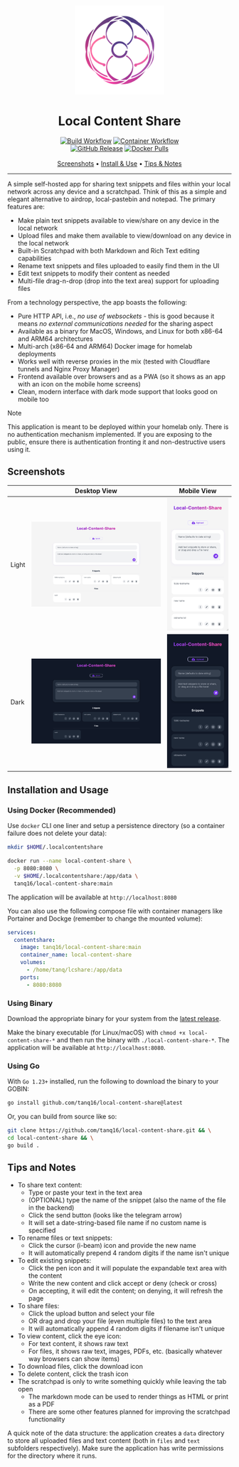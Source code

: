 <div align="center">
  <img src="assets/logo.png" alt="Local Content Share Logo" width="200">
  <h1>Local Content Share</h1>

  <a href="https://github.com/tanq16/local-content-share/actions/workflows/binary-build.yml"><img alt="Build Workflow" src="https://github.com/tanq16/local-content-share/actions/workflows/binary-build.yml/badge.svg"></a>&nbsp;<a href="https://github.com/tanq16/local-content-share/actions/workflows/docker-publish.yml"><img alt="Container Workflow" src="https://github.com/tanq16/local-content-share/actions/workflows/docker-publish.yml/badge.svg"></a><br>
  <a href="https://github.com/Tanq16/local-content-share/releases"><img alt="GitHub Release" src="https://img.shields.io/github/v/release/tanq16/local-content-share"></a>&nbsp;<a href="https://hub.docker.com/r/tanq16/local-content-share"><img alt="Docker Pulls" src="https://img.shields.io/docker/pulls/tanq16/local-content-share"></a><br><br>
  <a href="#screenshots">Screenshots</a> &bull; <a href="#installation-and-usage">Install & Use</a> &bull; <a href="#tips-and-notes">Tips & Notes</a>
</div>

---

A simple self-hosted app for sharing text snippets and files within your local network across any device and a scratchpad. Think of this as a simple and elegant alternative to airdrop, local-pastebin and notepad. The primary features are:

- Make plain text snippets available to view/share on any device in the local network
- Upload files and make them available to view/download on any device in the local network
- Built-in Scratchpad with both Markdown and Rich Text editing capabilities
- Rename text snippets and files uploaded to easily find them in the UI
- Edit text snippets to modify their content as needed
- Multi-file drag-n-drop (drop into the text area) support for uploading files

From a technology perspective, the app boasts the following:

- Pure HTTP API, i.e., *no use of websockets* - this is good because it means *no external communications needed* for the sharing aspect
- Available as a binary for MacOS, Windows, and Linux for both x86-64 and ARM64 architectures
- Multi-arch (x86-64 and ARM64) Docker image for homelab deployments
- Works well with reverse proxies in the mix (tested with Cloudflare tunnels and Nginx Proxy Manager)
- Frontend available over browsers and as a PWA (so it shows as an app with an icon on the mobile home screens)
- Clean, modern interface with dark mode support that looks good on mobile too

> [!NOTE]
> This application is meant to be deployed within your homelab only. There is no authentication mechanism implemented. If you are exposing to the public, ensure there is authentication fronting it and non-destructive users using it.

## Screenshots

| | Desktop View | Mobile View |
| --- | --- | --- |
| Light | <img src="assets/desktop-light.png" alt="Desktop Light Mode"> | <img src="assets/mobile-light.png" alt="Mobile Light Mode"> |
| Dark | <img src="assets/desktop-dark.png" alt="Desktop Dark Mode"> | <img src="assets/mobile-dark.png" alt="Mobile Dark Mode"> |

## Installation and Usage

### Using Docker (Recommended)

Use `docker` CLI one liner and setup a persistence directory (so a container failure does not delete your data):

```bash
mkdir $HOME/.localcontentshare
```
```bash
docker run --name local-content-share \
  -p 8080:8080 \
  -v $HOME/.localcontentshare:/app/data \
  tanq16/local-content-share:main
```

The application will be available at `http://localhost:8080`

You can also use the following compose file with container managers like Portainer and Dockge (remember to change the mounted volume):

```yaml
services:
  contentshare:
    image: tanq16/local-content-share:main
    container_name: local-content-share
    volumes:
      - /home/tanq/lcshare:/app/data
    ports:
      - 8080:8080
```

### Using Binary

Download the appropriate binary for your system from the [latest release](https://github.com/tanq16/local-content-share/releases/latest).

Make the binary executable (for Linux/macOS) with `chmod +x local-content-share-*` and then run the binary with `./local-content-share-*`. The application will be available at `http://localhost:8080`.

### Using Go

With `Go 1.23+` installed, run the following to download the binary to your GOBIN:

```bash
go install github.com/tanq16/local-content-share@latest
```

Or, you can build from source like so:

```bash
git clone https://github.com/tanq16/local-content-share.git && \
cd local-content-share && \
go build .
```

## Tips and Notes

- To share text content:
   - Type or paste your text in the text area
   - (OPTIONAL) type the name of the snippet (also the name of the file in the backend)
   - Click the send button (looks like the telegram arrow)
   - It will set a date-string-based file name if no custom name is specified
- To rename files or text snippets:
   - Click the cursor (i-beam) icon and provide the new name
   - It will automatically prepend 4 random digits if the name isn't unique
- To edit existing snippets:
   - Click the pen icon and it will populate the expandable text area with the content
   - Write the new content and click accept or deny (check or cross)
   - On accepting, it will edit the content; on denying, it will refresh the page
- To share files:
   - Click the upload button and select your file
   - OR drag and drop your file (even multiple files) to the text area
   - It will automatically append 4 random digits if filename isn't unique
- To view content, click the eye icon:
   - For text content, it shows raw text
   - For files, it shows raw text, images, PDFs, etc. (basically whatever way browsers can show items)
- To download files, click the download icon
- To delete content, click the trash icon
- The scratchpad is only to write something quickly while leaving the tab open
   - The markdown mode can be used to render things as HTML or print as a PDF
   - There are some other features planned for improving the scratchpad functionality

A quick note of the data structure: the application creates a `data` directory to store all uploaded files and text content (both in `files` and `text` subfolders respectively). Make sure the application has write permissions for the directory where it runs.
